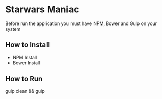 <h1>Starwars Maniac</h1>

<p>Before run the application you must have NPM, Bower and Gulp on your system<p>

<h2>How to Install</h2>
<ul>
	<li>NPM Install</li>
	<li>Bower Install</li>
</ul>

<h2>How to Run</h2>
<p>gulp clean && gulp</p>
